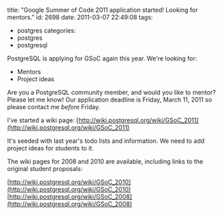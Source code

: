 title: "Google Summer of Code 2011 application started! Looking for mentors."
id: 2698
date: 2011-03-07 22:49:08
tags: 
- postgres
categories: 
- postgres
- postgresql

PostgreSQL is applying for GSoC again this year. We're looking for: 

* Mentors
* Project ideas

Are you a PostgreSQL community member, and would you like to mentor? Please let me know! Our application deadline is Friday, March 11, 2011 so please contact me *before* Friday.

I've started a wiki page: [http://wiki.postgresql.org/wiki/GSoC_2011](http://wiki.postgresql.org/wiki/GSoC_2011)

It's seeded with last year's todo lists and information. We need to add project ideas for students to it. 

The wiki pages for 2008 and 2010 are available, including links to the original student proposals: 

[http://wiki.postgresql.org/wiki/GSoC_2010](http://wiki.postgresql.org/wiki/GSoC_2010)
[http://wiki.postgresql.org/wiki/GSoC_2008](http://wiki.postgresql.org/wiki/GSoC_2008)
